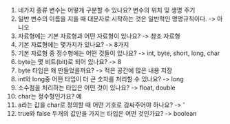 1. 네가지 종류 변수는 어떻게 구분할 수 있나요? 변수의 위치 및 생명 주기
2. 일반 변수의 이름을 지을 때 대문자로 시작하는 것은 일반적인 명명규칙이다. -> 아니오
3. 자료형에는 기본 자료형과 어떤 자료형이 있나요? -> 참조 자료형
4. 기본 자료형에는 몇가지가 있나요? -> 8가지
5. 기본 자료형 중 정수형에는 어떤 것들이 있나요? -> int,  byte, short, long, char
6. byte는 몇 비트(bit)로 되어 있나요? -> 8
7. byte 타입은 왜 만들었을까요? -> 적은 공간에 많은 내용 저장
8. int와 long중 어떤 타입이 더 큰 숫자를 처리할 수 있나요? -> long
9. 소수점을 처리하는 타입은 어떤 것이 있나요? -> float, double
10. char는 정수형인가요? 예
11. a라는 값을 char로 정의할 때 어떤 기호로 감싸주어야 하나요? -> '
12. true와 false 두개의 값만을 가지는 타입은 어떤 것인가요? -> boolean
